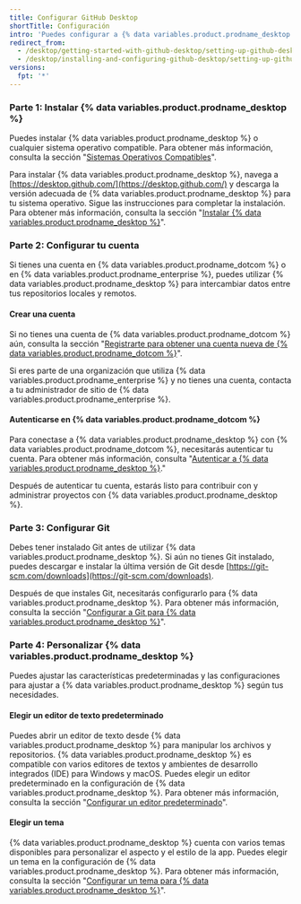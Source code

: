 ```yaml
---
title: Configurar GitHub Desktop
shortTitle: Configuración
intro: 'Puedes configurar a {% data variables.product.prodname_desktop %} para que se ajuste a tus necesidades y así contribuir con proyectos.'
redirect_from:
  - /desktop/getting-started-with-github-desktop/setting-up-github-desktop
  - /desktop/installing-and-configuring-github-desktop/setting-up-github-desktop
versions:
  fpt: '*'
---
```

### Parte 1: Instalar {% data variables.product.prodname_desktop %}

Puedes instalar {% data variables.product.prodname_desktop %} o cualquier sistema operativo compatible. Para obtener más información, consulta la sección "[Sistemas Operativos Compatibles](/desktop/getting-started-with-github-desktop/supported-operating-systems)".

Para instalar {% data variables.product.prodname_desktop %}, navega a [https://desktop.github.com/](https://desktop.github.com/) y descarga la versión adecuada de {% data variables.product.prodname_desktop %} para tu sistema operativo. Sigue las instrucciones para completar la instalación. Para obtener más información, consulta la sección "[Instalar {% data variables.product.prodname_desktop %}](/desktop/getting-started-with-github-desktop/installing-github-desktop)".

### Parte 2: Configurar tu cuenta

Si tienes una cuenta en {% data variables.product.prodname_dotcom %} o en {% data variables.product.prodname_enterprise %}, puedes utilizar {% data variables.product.prodname_desktop %} para intercambiar datos entre tus repositorios locales y remotos.

#### Crear una cuenta
Si no tienes una cuenta de {% data variables.product.prodname_dotcom %} aún, consulta la sección "[Registrarte para obtener una cuenta nueva de {% data variables.product.prodname_dotcom %}](/articles/signing-up-for-a-new-github-account/)".

Si eres parte de una organización que utiliza {% data variables.product.prodname_enterprise %} y no tienes una cuenta, contacta a tu administrador de sitio de {% data variables.product.prodname_enterprise %}.

#### Autenticarse en {% data variables.product.prodname_dotcom %}
Para conectase a {% data variables.product.prodname_desktop %} con {% data variables.product.prodname_dotcom %}, necesitarás autenticar tu cuenta. Para obtener más información, consulta "[Autenticar a {% data variables.product.prodname_desktop %}](/desktop/getting-started-with-github-desktop/authenticating-to-github)."

Después de autenticar tu cuenta, estarás listo para contribuir con y administrar proyectos con {% data variables.product.prodname_desktop %}.

### Parte 3: Configurar Git
Debes tener instalado Git antes de utilizar {% data variables.product.prodname_desktop %}. Si aún no tienes Git instalado, puedes descargar e instalar la última versión de Git desde [https://git-scm.com/downloads](https://git-scm.com/downloads).

Después de que instales Git, necesitarás configurarlo para {% data variables.product.prodname_desktop %}. Para obtener más información, consulta la sección "[Configurar a Git para {% data variables.product.prodname_desktop %}](/desktop/getting-started-with-github-desktop/configuring-git-for-github-desktop)".

### Parte 4: Personalizar {% data variables.product.prodname_desktop %}
Puedes ajustar las características predeterminadas y las configuraciones para ajustar a {% data variables.product.prodname_desktop %} según tus necesidades.

#### Elegir un editor de texto predeterminado
Puedes abrir un editor de texto desde {% data variables.product.prodname_desktop %} para manipular los archivos y repositorios. {% data variables.product.prodname_desktop %} es compatible con varios editores de textos y ambientes de desarrollo integrados (IDE) para Windows y macOS. Puedes elegir un editor predeterminado en la configuración de {% data variables.product.prodname_desktop %}. Para obtener más información, consulta la sección "[Configurar un editor predeterminado](/desktop/getting-started-with-github-desktop/configuring-a-default-editor)".

#### Elegir un tema
{% data variables.product.prodname_desktop %} cuenta con varios temas disponibles para personalizar el aspecto y el estilo de la app. Puedes elegir un tema en la configuración de {% data variables.product.prodname_desktop %}. Para obtener más información, consulta la sección "[Configurar un tema para {% data variables.product.prodname_desktop %}](/desktop/getting-started-with-github-desktop/setting-a-theme-for-github-desktop)".
